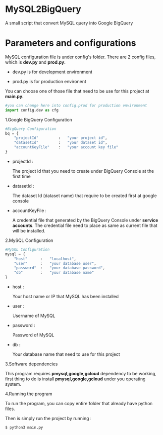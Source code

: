 # MySQL2BigQuery
A small script that convert MySQL query into Google BigQuery  

# Parameters and configurations
MySQL configuration file is under config's folder. 
There are 2 config files, which is **dev.py** and **prod.py**.
* dev.py is for development environment

* prod.py is for production environent

You can choose one of those file that need to be use for this project at **main.py**.

```python
#you can change here into config.prod for production environment
import config.dev as cfg 
```



1.Google BigQuery Configuration

```python
#BigQuery Configuration
bq = {
    "projectId"         :   "your project id",
    "datasetId"         :   "your dataset id",
    "accountKeyFile"    :   "your account key file"
}
```
* projectId      : 

   The project id that you need to create under BigQuery Console at the first time
* datasetId      : 

  The dataset Id (dataset name) that require to be created first at google console

* accountKeyFile : 

  A credential file that generated by the BigQuery Console under **service accounts**.
  The credential file need to place as same as current file that will be installed.



2.MySQL Configuration

```python
#MySQL Configuration
mysql = {
    "host"      :   "localhost",
    "user"      :   "your database user",
    "password"  :   "your database password",
    "db"        :   "your database name"
}
```
* host      :

  Your host name or IP that MySQL has been installed
  
* user      :

  Username of MySQL
  
* password  : 

  Password of MySQL
  
* db        : 

  Your database name that need to use for this project

3.Software dependencies

This program requires **pmysql,google,gcloud**  dependency to be working, first thing to do is install **pmysql,google,gcloud** under you operating system.

4.Running the program

To run the program, you can copy entire folder that already have python files.

Then is simply run the project by running : 

```bash
$ python3 main.py
```
